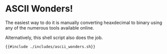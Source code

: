 # ASCII Wonders!

The easiest way to do it is manually converting heaxdecimal to binary using any of the numerous tools available online.

Alternatively, this shell script also does the job.

```bash
{{#include ./includes/ascii_wonders.sh}}
```
